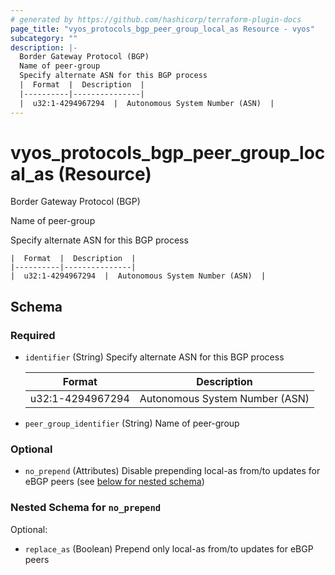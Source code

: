 ```yaml
---
# generated by https://github.com/hashicorp/terraform-plugin-docs
page_title: "vyos_protocols_bgp_peer_group_local_as Resource - vyos"
subcategory: ""
description: |-
  Border Gateway Protocol (BGP)
  Name of peer-group
  Specify alternate ASN for this BGP process
  |  Format  |  Description  |
  |----------|---------------|
  |  u32:1-4294967294  |  Autonomous System Number (ASN)  |
---
```


# vyos_protocols_bgp_peer_group_local_as (Resource)

Border Gateway Protocol (BGP)

Name of peer-group

Specify alternate ASN for this BGP process

    |  Format  |  Description  |
    |----------|---------------|
    |  u32:1-4294967294  |  Autonomous System Number (ASN)  |



<!-- schema generated by tfplugindocs -->
## Schema

### Required

- `identifier` (String) Specify alternate ASN for this BGP process

    |  Format  |  Description  |
    |----------|---------------|
    |  u32:1-4294967294  |  Autonomous System Number (ASN)  |
- `peer_group_identifier` (String) Name of peer-group

### Optional

- `no_prepend` (Attributes) Disable prepending local-as from/to updates for eBGP peers (see [below for nested schema](#nestedatt--no_prepend))

<a id="nestedatt--no_prepend"></a>
### Nested Schema for `no_prepend`

Optional:

- `replace_as` (Boolean) Prepend only local-as from/to updates for eBGP peers
